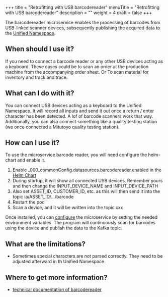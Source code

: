 +++
title = "Retrofitting with USB barcodereader"
menuTitle = "Retrofitting with USB barcodereader"
description = ""
weight = 4
draft = false
+++

The barcodereader microservice enables the processing of barcodes from USB-linked scanner devices, subsequently publishing the acquired 
data to the [Unified Namespace](https://learn.umh.app/lesson/introduction-into-it-ot-unified-namespace/).
## When should I use it?

If you need to connect a barcode reader or any other USB devices acting as a keyboard. These cases could be to scan an order
at the production machine from the accompanying order sheet. Or To scan material for inventory and track and trace.

## What can I do with it?

You can connect USB devices acting as a keyboard to the Unified Namespace. It will record all inputs and send it out once
a return / enter character has been detected. A lof of barcode scanners work that way. Additionally, you can also connect
something like a quality testing station (we once connected a Mitutoyo quality testing station).

## How can I use it?

To use the microservice barcode reader, you will need configure the helm-chart and enable it.

  1. Enable _000_commonConfig.datasources.barcodereader.enabled in the [Helm Chart](https://umh.docs.umh.app/docs/architecture/helm-chart/#configuration-options)
  2. During startup, it will show all connected USB devices. Remember yours and then change the INPUT_DEVICE_NAME and INPUT_DEVICE_PATH
  3. Also set ASSET_ID, CUSTOMER_ID, etc. as this will then send it into the topic ia/ASSET_ID/.../barcode
  4. Restart the pod
  5. Scan a device, and it will be written into the topic xxx

Once installed, you can [configure](/docs/architecture/microservices/community/barcodereader/) the microservice by
setting the needed environment variables. The program will continuously scan for barcodes using the device and publish
the data to the Kafka topic.

## What are the limitations?

- Sometimes special characters are not parsed correctly. They need to be adjusted afterward in th Unified Namespace.

## Where to get more information?

- [technical documentation of barcodereader](/docs/architecture/microservices/community/barcodereader/) 